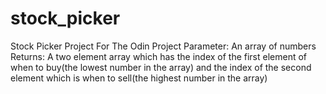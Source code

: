# stock_picker
Stock Picker Project For The Odin Project
Parameter: An array of numbers
Returns: A two element array which has the index of the first element of when to buy(the lowest number in the array) and the index of the second element which is when to sell(the highest number in the array)
